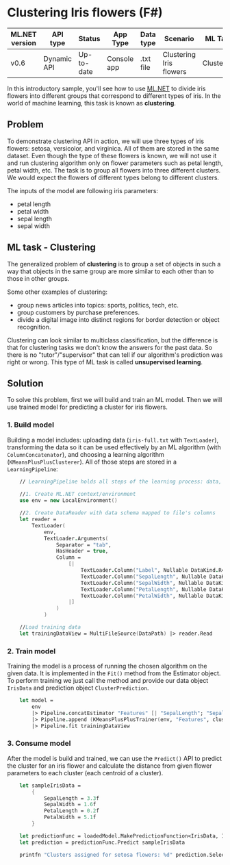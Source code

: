 # Clustering Iris flowers (F#)

| ML.NET version | API type          | Status                        | App Type    | Data type | Scenario            | ML Task                   | Algorithms                  |
|----------------|-------------------|-------------------------------|-------------|-----------|---------------------|---------------------------|-----------------------------|
| v0.6           | Dynamic API | Up-to-date | Console app | .txt file | Clustering Iris flowers | Clustering | K-means++ |

In this introductory sample, you'll see how to use [ML.NET](https://www.microsoft.com/net/learn/apps/machine-learning-and-ai/ml-dotnet) to divide iris flowers into different groups that correspond to different types of iris. In the world of machine learning, this task is known as **clustering**.

## Problem
To demonstrate clustering API in action, we will use three types of iris flowers: setosa, versicolor, and virginica. All of them are stored in the same dataset. Even though the type of these flowers is known, we will not use it and run clustering algorithm only on flower parameters such as petal length, petal width, etc. The task is to group all flowers into three different clusters. We would expect the flowers of different types belong to different clusters.

The inputs of the model are following iris parameters:
* petal length
* petal width
* sepal length
* sepal width

## ML task - Clustering
The generalized problem of **clustering** is to group a set of objects in such a way that objects in the same group are more similar to each other than to those in other groups.

Some other examples of clustering:
* group news articles into topics: sports, politics, tech, etc.
* group customers by purchase preferences.
* divide a digital image into distinct regions for border detection or object recognition.

Clustering can look similar to multiclass classification, but the difference is that for clustering tasks we don't know the answers for the past data. So there is no "tutor"/"supervisor" that can tell if our algorithm's prediction was right or wrong. This type of ML task is called **unsupervised learning**.

## Solution
To solve this problem, first we will build and train an ML model. Then we will use trained model for predicting a cluster for iris flowers.

### 1. Build model

Building a model includes: uploading data (`iris-full.txt` with `TextLoader`), transforming the data so it can be used effectively by an ML algorithm (with `ColumnConcatenator`), and choosing a learning algorithm (`KMeansPlusPlusClusterer`). All of those steps are stored in a `LearningPipeline`:
```fsharp
	// LearningPipeline holds all steps of the learning process: data, transforms, learners.
    
	//1. Create ML.NET context/environment
    use env = new LocalEnvironment()

    //2. Create DataReader with data schema mapped to file's columns
    let reader = 
        TextLoader(
            env, 
            TextLoader.Arguments(
                Separator = "tab", 
                HasHeader = true, 
                Column = 
                    [|
                        TextLoader.Column("Label", Nullable DataKind.R4, 0)
                        TextLoader.Column("SepalLength", Nullable DataKind.R4, 1)
                        TextLoader.Column("SepalWidth", Nullable DataKind.R4, 2)
                        TextLoader.Column("PetalLength", Nullable DataKind.R4, 3)
                        TextLoader.Column("PetalWidth", Nullable DataKind.R4, 4)
                    |]
                )
            )

    //Load training data
    let trainingDataView = MultiFileSource(DataPath) |> reader.Read
```
### 2. Train model
Training the model is a process of running the chosen algorithm on the given data. It is implemented in the `Fit()` method from the Estimator object. To perform training we just call the method and provide our data object  `IrisData` and  prediction object `ClusterPrediction`.
```fsharp
    let model = 
        env
        |> Pipeline.concatEstimator "Features" [| "SepalLength"; "SepalWidth"; "PetalLength"; "PetalWidth" |]
        |> Pipeline.append (KMeansPlusPlusTrainer(env, "Features", clustersCount = 3))
        |> Pipeline.fit trainingDataView

```
### 3. Consume model
After the model is build and trained, we can use the `Predict()` API to predict the cluster for an iris flower and calculate the distance from given flower parameters to each cluster (each centroid of a cluster).

```fsharp
    let sampleIrisData = 
        { 
            SepalLength = 3.3f
            SepalWidth = 1.6f
            PetalLength = 0.2f
            PetalWidth = 5.1f 
        }

    let predictionFunc = loadedModel.MakePredictionFunction<IrisData, IrisPrediction> env
    let prediction = predictionFunc.Predict sampleIrisData

    printfn "Clusters assigned for setosa flowers: %d" prediction.SelectedClusterId
```
```
